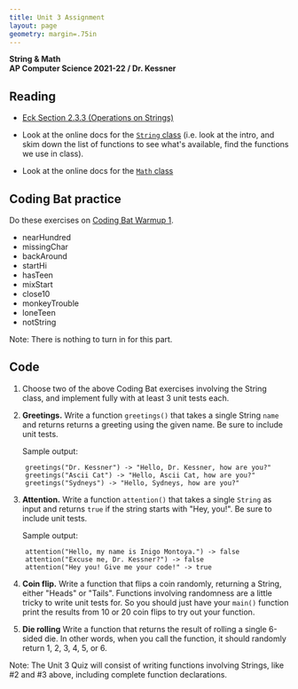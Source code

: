 ```yaml
---
title: Unit 3 Assignment
layout: page
geometry: margin=.75in
---
```


__String & Math__  
__AP Computer Science 2021-22 / Dr. Kessner__   


## Reading

* [Eck Section 2.3.3 (Operations on Strings)](http://math.hws.edu/javanotes/c2/s3.html#basics.3.3) 

* Look at the online docs for the 
  [`String` class](https://docs.oracle.com/en/java/javase/11/docs/api/java.base/java/lang/String.html)
  (i.e. look at the intro, and skim down the list of functions to see what's
  available, find the functions we use in class).

* Look at the online docs for the 
  [`Math` class](https://docs.oracle.com/en/java/javase/11/docs/api/java.base/java/lang/Math.html)


## Coding Bat practice

Do these exercises on [Coding Bat Warmup 1](http://codingbat.com/java/Warmup-1).

* nearHundred 
* missingChar 
* backAround 
* startHi 
* hasTeen
* mixStart 
* close10 
* monkeyTrouble 
* loneTeen 
* notString

Note:  There is nothing to turn in for this part.


## Code

1. Choose two of the above Coding Bat exercises involving the String class, and
   implement fully with at least 3 unit tests each.  

2. __Greetings.__ Write a function `greetings()` that takes a single String
   `name` and returns returns a greeting using the given name.  Be sure to
   include unit tests.

    Sample output:
```
    greetings("Dr. Kessner") -> "Hello, Dr. Kessner, how are you?"
    greetings("Ascii Cat") -> "Hello, Ascii Cat, how are you?"
    greetings("Sydneys") -> "Hello, Sydneys, how are you?"
```

3. __Attention.__  Write a function `attention()` that takes a single `String`
   as input and returns `true` if the string starts with "Hey, you!".  Be sure
   to include unit tests.

    Sample output:
```
    attention("Hello, my name is Inigo Montoya.") -> false
    attention("Excuse me, Dr. Kessner?") -> false
    attention("Hey you! Give me your code!" -> true
```

4. __Coin flip.__ Write a function that flips a coin randomly, returning a
   String, either "Heads" or "Tails".  Functions involving randomness are a
   little tricky to write unit tests for.  So you should just have your
   `main()` function print the results from 10 or 20 coin flips to try out your
   function.

5. __Die rolling__ Write a function that returns the result of rolling a single
   6-sided die.  In other words, when you call the function, it should randomly
   return 1, 2, 3, 4, 5, or 6.

Note: The Unit 3 Quiz will consist of writing functions involving Strings, like
\#2 and \#3 above, including complete function declarations.


